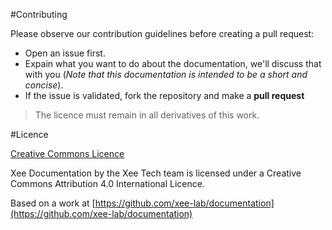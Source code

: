 #Contributing

Please observe our contribution guidelines before creating a pull request:

* Open an issue first. 
* Expain what you want to do about the documentation, we'll discuss that with you (*Note that this documentation is intended to be a short and concise*).
* If the issue is validated, fork the repository and make a **pull request**


> The licence must remain in all derivatives of this work.

#Licence

[Creative Commons Licence](LICENSE.md)

Xee Documentation by the Xee Tech team is licensed under a Creative Commons Attribution 4.0 International Licence.

Based on a work at [https://github.com/xee-lab/documentation](https://github.com/xee-lab/documentation)